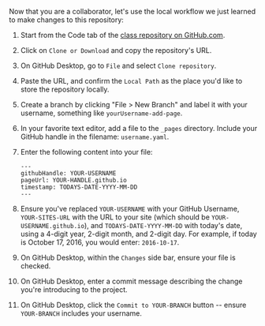 
Now that you are a collaborator, let's use the local workflow we just learned to make changes to this repository:

1. Start from the Code tab of the [class repository on GitHub.com](https://github.com/githubschool/on-demand-github-pages/).
1. Click on `Clone or Download` and copy the repository's URL.
1. On GitHub Desktop, go to `File` and select `Clone repository`.
1. Paste the URL, and confirm the `Local Path` as the place you'd like to store the repository locally.
1. Create a branch by clicking "File > New Branch" and label it with your username, something like `yourUsername-add-page`.
1. In your favorite text editor, add a file to the `_pages` directory. Include your GitHub handle in the filename: `username.yaml`.
1. Enter the following content into your file:

       ---
       githubHandle: YOUR-USERNAME
       pageUrl: YOUR-HANDLE.github.io
       timestamp: TODAYS-DATE-YYYY-MM-DD
       ---

1. Ensure you've replaced `YOUR-USERNAME` with your GitHub Username, `YOUR-SITES-URL` with the URL to your site (which should be `YOUR-USERNAME.github.io`), and `TODAYS-DATE-YYYY-MM-DD` with today's date, using a 4-digit year, 2-digit month, and 2-digit day. For example, if today is October 17, 2016, you would enter: `2016-10-17`.
1. On GitHub Desktop, within the `Changes` side bar, ensure your file is checked.
1. On GitHub Desktop, enter a commit message describing the change you're introducing to the project.
1. On GitHub Desktop, click the `Commit to YOUR-BRANCH` button -- ensure `YOUR-BRANCH` includes your username.

